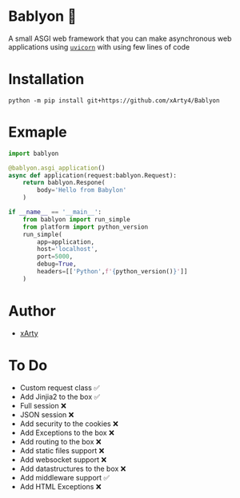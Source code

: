 # Bablyon 🐍
A small ASGI web framework that you can make asynchronous web applications using [`uvicorn`](https://github.com/encode/uvicorn) with using few lines of code

# Installation 
 `python -m pip install git+https://github.com/xArty4/Bablyon`

# Exmaple 
```py
import bablyon

@bablyon.asgi_application()
async def application(request:bablyon.Request):
    return bablyon.Respone(
        body='Hello from Babylon'
    )

if __name__ == '__main__':
    from bablyon import run_simple
    from platform import python_version
    run_simple(
        app=application,
        host='localhost',
        port=5000,
        debug=True,
        headers=[['Python',f'{python_version()}']]
    )
```
# Author
- [xArty](https://github.com/xArty4)

# To Do
- Custom request class ✅
- Add Jinjia2 to the box ✅
- Full session ❌
- JSON session ❌
- Add security to the cookies ❌
- Add Exceptions to the box ❌
- Add routing to the box ❌
- Add static files support ❌ 
- Add websocket support ❌
- Add datastructures to the box ❌
- Add middleware support ✅
- Add HTML Exceptions ❌